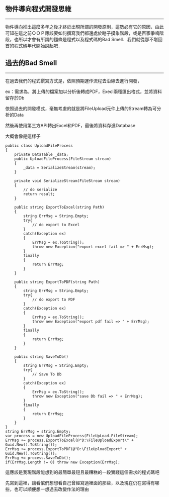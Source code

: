 ## 物件導向程式開發思維

---

物件導向推出這麼多年之後才終於出現所謂的開發原則，這勢必有它的原因，由此可知在這之前ＯＯＰ應該要如何撰寫我們都還處於瞎子摸象階段，或是百家爭鳴階段，也所以才會有所謂的麵條是程式以及程式碼的Bad Smell．我們就從那不堪回首的程式碼年代開始說起吧．



## 過去的Bad Smell

---

在過去我們的程式撰寫方式是，依照預期運作流程去沿線去進行開發，

ex：需求為，將上傳的檔案加以分析後轉成PDF，Execl兩種匯出格式，並將資料留存於Db

依照過去的開發模式，毫無考慮的就是將FileUpload元件上傳的Stream轉為可分析的Data

然後再使用第三方API轉出Excel和PDF，最後將資料存進Database

大概會像是這樣子

```
public class UploadFileProcess
{
    private DataTable _data;
    public UploadFileProcess(FileStream stream)
    {
        _data = SerializeStream(stream);
    }
    
    private void SerializeStream(FileStream stream)
    {
        // do serialize
        return result;
    }
    
    public string ExportToExcel(string Path)
    {
        string ErrMsg = String.Empty;
        try{
            // do export to Excel
        }
        catch(Exception ex)
        {
            ErrMsg = ex.ToString();
            throw new Exception("export excel fail => " + ErrMsg);
        }
        finally
        {
            return ErrMsg;
        }
    }
    
    public string ExportToPDF(string Path)
    {
        string ErrMsg = String.Empty;
        try{
            // do export to PDF
        }
        catch(Exception ex)
        {
            ErrMsg = ex.ToString();
            throw new Exception("export pdf fail => " + ErrMsg);
        }
        finally
        {
            return ErrMsg;
        }
    }
    
    public string SaveToDb()
    {
        string ErrMsg = String.Empty;
        try{
            // Save To Db
        }
        catch(Exception ex)
        {
            ErrMsg = ex.ToString();
            throw new Exception("save Db fail => " + ErrMsg);
        }
        finally
        {
            return ErrMsg;
        }
    }
}
string ErrMsg = string.Empty;
var process = new UploadFileProcess(FileUpLoad.FileStream);
ErrMsg += process.ExportToExcel(@"D:\FileUploadExport\" + Guid.New().ToString());
ErrMsg += process.ExportToPDF(@"D:\FileUploadExport" + Guid.New().ToString());
ErrMsg += process.SaveToDb();
if(ErrMsg.Length != 0) throw new Exception(ErrMsg);    
```

這應該是我現階段能想到的最簡單最短且最糟糕的一段實踐這個需求的程式碼吧

先寫到這裡，讓看倌們想想看自己曾經寫過裡面的那些，以及現在仍在寫得有哪些，也可以順便想一想過去改變作法的理由

